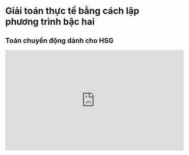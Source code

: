 # Giải toán thực tế bằng cách lập phương trình bậc hai
## Toán chuyển động dành cho HSG
<iframe width="560" height="315" src="https://www.youtube.com/embed/WA5TXelw62M?si=0WDTInKizCaA2z5O" title="YouTube video player" frameborder="0" allow="accelerometer; autoplay; clipboard-write; encrypted-media; gyroscope; picture-in-picture; web-share" referrerpolicy="strict-origin-when-cross-origin" allowfullscreen></iframe>

